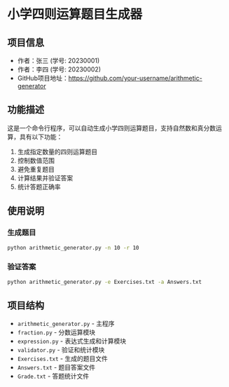 # 小学四则运算题目生成器

## 项目信息
- 作者：张三 (学号: 20230001)
- 作者：李四 (学号: 20230002)
- GitHub项目地址：https://github.com/your-username/arithmetic-generator

## 功能描述
这是一个命令行程序，可以自动生成小学四则运算题目，支持自然数和真分数运算，具有以下功能：

1. 生成指定数量的四则运算题目
2. 控制数值范围
3. 避免重复题目
4. 计算结果并验证答案
5. 统计答题正确率

## 使用说明

### 生成题目
```bash
python arithmetic_generator.py -n 10 -r 10
```

### 验证答案
```bash
python arithmetic_generator.py -e Exercises.txt -a Answers.txt
```

## 项目结构
- `arithmetic_generator.py` - 主程序
- `fraction.py` - 分数运算模块
- `expression.py` - 表达式生成和计算模块
- `validator.py` - 验证和统计模块
- `Exercises.txt` - 生成的题目文件
- `Answers.txt` - 题目答案文件
- `Grade.txt` - 答题统计文件